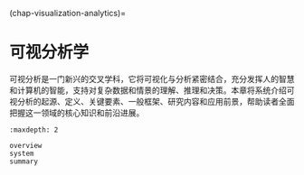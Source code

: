 (chap-visualization-analytics)=
# 可视分析学

可视分析是一门新兴的交叉学科，它将可视化与分析紧密结合，充分发挥人的智慧和计算机的智能，支持对复杂数据和情景的理解、推理和决策。本章将系统介绍可视分析的起源、定义、关键要素、一般框架、研究内容和应用前景，帮助读者全面把握这一领域的核心知识和前沿进展。

```{toctree}
:maxdepth: 2

overview
system
summary
```
